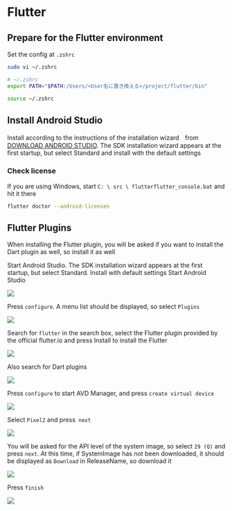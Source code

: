 # Flutter

## Prepare for the Flutter environment

Set the config at `.zshrc`

```bash
sudo vi ~/.zshrc

# ~/.zshrc
export PATH="$PATH:/Users/<User名に置き換える>/project/flutter/bin"

source ~/.zshrc
```

## Install Android Studio

Install according to the instructions of the installation wizard　from [DOWNLOAD ANDROID STUDIO](https://developer.android.com/studio/?hl=ja). The SDK installation wizard appears at the first startup, but select Standard and install with the default settings

### Check license

If you are using Windows, start `C: \ src \ flutterflutter_console.bat` and hit it there

```bash
flutter doctor --android-licenses
```

## Flutter Plugins

When installing the Flutter plugin, you will be asked if you want to install the Dart plugin as well, so install it as well

Start Android Studio. The SDK installation wizard appears at the first startup, but select Standard. Install with default settings Start Android Studio

![](https://i.imgur.com/1Eqwm4n.jpg)

Press `configure`. A menu list should be displayed, so select `Plugins`

![](https://i.imgur.com/NI9E46H.jpg)

Search for `flutter` in the search box, select the Flutter plugin provided by the official flutter.io and press Install to install the Flutter

![](https://i.imgur.com/bSPTVY5.png)

Also search for Dart plugins

![](https://i.imgur.com/3uZ1lPx.png)

Press `configure` to start AVD Manager, and press `create virtual device`

![](https://i.imgur.com/V1ljhWf.jpg)

Select `Pixel2` and press` next`

![](https://i.imgur.com/Zok0WgT.jpg)

You will be asked for the API level of the system image, so select `29 (Q)` and press `next`. At this time, if SystemImage has not been downloaded, it should be displayed as `Download` in ReleaseName, so download it

![](https://i.imgur.com/fQDeoIp.jpg)

Press `finish`

![](https://i.imgur.com/DEVlzLk.jpg)
